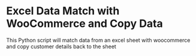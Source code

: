 # Excel Data Match with WooCommerce and Copy Data
This Python script will match data from an excel sheet with woocommerce and copy customer details back to the sheet
